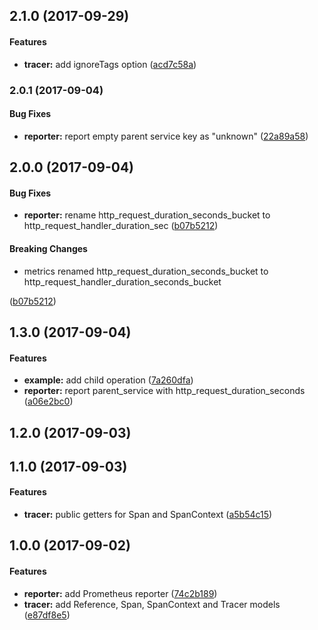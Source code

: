 <a name="2.1.0"></a>
## 2.1.0 (2017-09-29)


#### Features

* **tracer:** add ignoreTags option ([acd7c58a](git+https://github.com/RisingStack/opentracing-metrics-tracer.git/commit/acd7c58a))


<a name="2.0.1"></a>
### 2.0.1 (2017-09-04)


#### Bug Fixes

* **reporter:** report empty parent service key as "unknown" ([22a89a58](git+https://github.com/RisingStack/opentracing-metrics-tracer.git/commit/22a89a58))


<a name="2.0.0"></a>
## 2.0.0 (2017-09-04)


#### Bug Fixes

* **reporter:** rename http_request_duration_seconds_bucket to http_request_handler_duration_sec ([b07b5212](git+https://github.com/RisingStack/opentracing-metrics-tracer.git/commit/b07b5212))


#### Breaking Changes

* metrics renamed http_request_duration_seconds_bucket to http_request_handler_duration_seconds_bucket

 ([b07b5212](git+https://github.com/RisingStack/opentracing-metrics-tracer.git/commit/b07b5212))


<a name="1.3.0"></a>
## 1.3.0 (2017-09-04)


#### Features

* **example:** add child operation ([7a260dfa](git+https://github.com/RisingStack/opentracing-metrics-tracer.git/commit/7a260dfa))
* **reporter:** report parent_service with http_request_duration_seconds ([a06e2bc0](git+https://github.com/RisingStack/opentracing-metrics-tracer.git/commit/a06e2bc0))


<a name="1.2.0"></a>
## 1.2.0 (2017-09-03)


<a name="1.1.0"></a>
## 1.1.0 (2017-09-03)


#### Features

* **tracer:** public getters for Span and SpanContext ([a5b54c15](git+https://github.com/RisingStack/opentracing-metrics-tracer.git/commit/a5b54c15))


<a name="1.0.0"></a>
## 1.0.0 (2017-09-02)


#### Features

* **reporter:** add Prometheus reporter ([74c2b189](git+https://github.com/RisingStack/opentracing-metrics-tracer.git/commit/74c2b189))
* **tracer:** add Reference, Span, SpanContext and Tracer models ([e87df8e5](git+https://github.com/RisingStack/opentracing-metrics-tracer.git/commit/e87df8e5))


